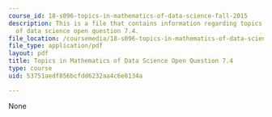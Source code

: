 ```yaml
---
course_id: 18-s096-topics-in-mathematics-of-data-science-fall-2015
description: This is a file that contains information regarding topics in mathematics
  of data science open question 7.4.
file_location: /coursemedia/18-s096-topics-in-mathematics-of-data-science-fall-2015/53751aedf856bcfdd6232aa4c6e8134a_MIT18_S096F15_Open7.4.pdf
file_type: application/pdf
layout: pdf
title: Topics in Mathematics of Data Science Open Question 7.4
type: course
uid: 53751aedf856bcfdd6232aa4c6e8134a

---
```

None